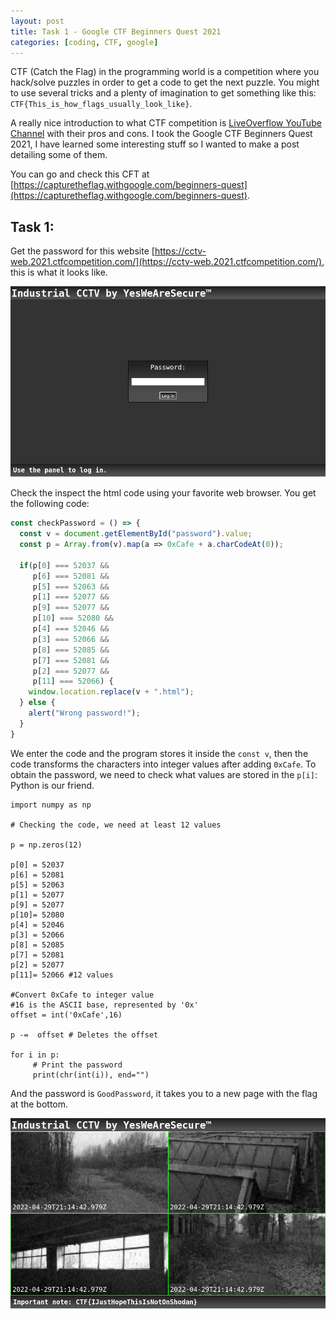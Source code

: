 ```yaml
---
layout: post
title: Task 1 - Google CTF Beginners Quest 2021 
categories: [coding, CTF, google]
---
```



CTF (Catch the Flag) in the programming world is a competition where you hack/solve puzzles in order to get a code to get the next puzzle. You might to use several tricks and a plenty of imagination to get something like this: `CTF{This_is_how_flags_usually_look_like}`.

A really nice introduction to what CTF competition is  [LiveOverflow YouTube Channel](https://www.youtube.com/watch?v=BFMmSJ3PRZM) with their pros and cons. I took the Google CTF Beginners Quest 2021,  I have learned some interesting stuff so I wanted to make a post detailing some of them. 


You can go and check this CFT at [https://capturetheflag.withgoogle.com/beginners-quest](https://capturetheflag.withgoogle.com/beginners-quest).


## Task 1:

Get the password for this website [https://cctv-web.2021.ctfcompetition.com/](https://cctv-web.2021.ctfcompetition.com/), this is what it looks like.

![This is website](/media/task1nopass.png "This is website")

Check the inspect the html code using your favorite web browser. You get the following code:

```javascript
const checkPassword = () => {
  const v = document.getElementById("password").value;
  const p = Array.from(v).map(a => 0xCafe + a.charCodeAt(0));

  if(p[0] === 52037 &&
     p[6] === 52081 &&
     p[5] === 52063 &&
     p[1] === 52077 &&
     p[9] === 52077 &&
     p[10] === 52080 &&
     p[4] === 52046 &&
     p[3] === 52066 &&
     p[8] === 52085 &&
     p[7] === 52081 &&
     p[2] === 52077 &&
     p[11] === 52066) {
    window.location.replace(v + ".html");
  } else {
    alert("Wrong password!");
  }
}

```
We enter the code and the program stores it inside the `const v`, then the code transforms the characters into integer values after adding `0xCafe`. To obtain the password, we need to check what values are stored in the `p[i]`: Python is our friend.

```
import numpy as np

# Checking the code, we need at least 12 values

p = np.zeros(12)

p[0] = 52037
p[6] = 52081
p[5] = 52063
p[1] = 52077
p[9] = 52077
p[10]= 52080
p[4] = 52046
p[3] = 52066
p[8] = 52085
p[7] = 52081
p[2] = 52077 
p[11]= 52066 #12 values

#Convert 0xCafe to integer value
#16 is the ASCII base, represented by '0x'
offset = int('0xCafe',16) 

p -=  offset # Deletes the offset 

for i in p: 
     # Print the password
     print(chr(int(i)), end="")

```

And the password is `GoodPassword`, it takes you to a new page with the flag at the bottom.

![This is website](/media/task1pass.png "This is website")